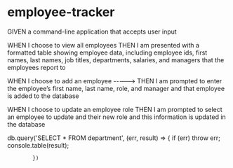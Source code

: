 # employee-tracker



GIVEN a command-line application that accepts user input
<!-- WHEN I start the application
THEN I am presented with the following options: view all departments, view all roles, view all employees, add a department, add a role, add an employee, and update an employee role -->

<!-- WHEN I choose to view all departments
THEN I am presented with a formatted table showing department names and department ids -->

<!-- WHEN I choose to view all roles
THEN I am presented with the job title, role id, the department that role belongs to, and the salary for that role -->

WHEN I choose to view all employees
THEN I am presented with a formatted table showing employee data, including employee ids, first names, last names, job titles, departments, salaries, and managers that the employees report to

<!-- WHEN I choose to add a department  
THEN I am prompted to enter the name of the department and that department is added to the database -->
<!-- 
WHEN I choose to add a role
THEN I am prompted to enter the name, salary, and department for the role and that role is added to the database -->

WHEN I choose to add an employee  ----->
THEN I am prompted to enter the employee’s first name, last name, role, and manager and that employee is added to the database

WHEN I choose to update an employee role
THEN I am prompted to select an employee to update and their new role and this information is updated in the database 









db.query('SELECT * FROM department', (err, result) => {
                if (err) throw err;
                console.table(result);
                
            })
